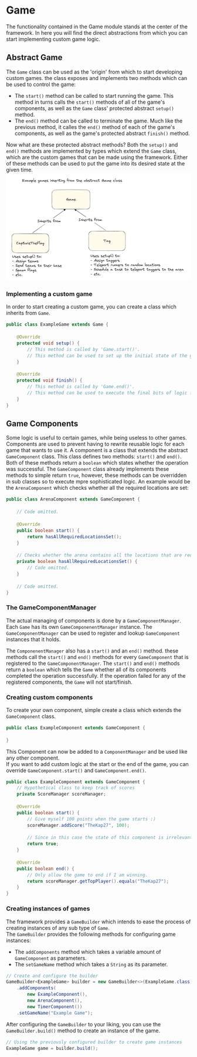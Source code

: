 # Game
The functionality contained in the Game module stands at the center of the framework. In here you will find the direct abstractions from which you can start implementing custom game logic.

## Abstract Game
The `Game` class can be used as the 'origin' from which to start developing custom games. the class exposes and implements two methods which can be used to control the game:

* The `start()` method can be called to start running the game. This method in turns calls the `start()` methods of all of the game's components, as well as the `Game` class' protected abstract `setup()` method.
* The `end()` method can be called to terminate the game. Much like the previous method, it calles the `end()` method of each of the game's components, as well as the game's protected abstract `finish()` method.

Now what are these protected abstract methods? Both the `setup()` and `end()` methods are implemented by types which extend the `Game` class, which are the custom games that can be made using the framework. Either of these methods can be used to put the game into its desired state at the given time. 
![Example of different games using the setup method](resources/different-games-setup.png)

### Implementing a custom game
In order to start creating a custom game, you can create a class which inherits from `Game`.
```java
public class ExampleGame extends Game {

    @Override
    protected void setup() {
        // This method is called by 'Game.start()'.
        // This method can be used to set up the initial state of the game.
    }

    @Override
    protected void finish() {
        // This method is called by 'Game.end()'.
        // This method can be used to execute the final bits of logic for the game.
    }
}
```

## Game Components
Some logic is useful to certain games, while being useless to other games. Components are used to prevent having to rewrite reusable logic for each game that wants to use it. A component is a class that extends the abstract `GameComponent` class. This class defines two methods: `start()` and `end()`. Both of these methods return a `boolean` which states whether the operation was successful. The `GameComponent` class already implements these methods to simple return `true`, however, these methods can be overridden in sub classes so to execute mpre sophisticated logic. An example would be the `ArenaComponent` which checks whether all the required locations are set:
```java
public class ArenaComponent extends GameComponent {

    // Code omitted.

    @Override
    public boolean start() {
        return hasAllRequiredLocationsSet();
    }

    // Checks whether the arena contains all the locations that are required for the game to run.
    private boolean hasAllRequiredLocationsSet() {
        // Code omitted.
    }

    // Code omitted.
}
```

### The GameComponentManager
The actual managing of components is done by a `GameComponentManager`. Each `Game` has its own `GameComponenentManager` instance. The `GameComponentManager` can be used to register and lookup `GameComponent` instances that it holds.

The `ComponenentManager` also has a `start()` and an `end()` method. these methods call the `start()` and `end()` methods for every `GameComponent` that is registered to the `GameComponentManager`. The `start()` and `end()` methods return a `boolean` which tells the `Game` whether all of its components completed the operation successfully. If the operation failed for any of the registered components, the `Game` will not start/finish.

### Creating custom components
To create your own component, simple create a class which extends the `GameComponent` class.
```java
public class ExampleComponent extends GameComponent {

}
```
This Component can now be added to a `ComponentManager` and be used like any other component. \
If you want to add custom logic at the start or the end of the game, you can override `GameComponent.start()` and `GameComponent.end()`.
```java
public class ExampleComponent extends GameComponent {
    // Hypothetical class to keep track of scores
    private ScoreManager scoreManager; 

    @Override
    public boolean start() {
        // Give myself 100 points when the game starts :)
        scoreManager.addScore("TheKap27", 100);

        // Since in this case the state of this component is irrelevant, return true.
        return true;
    }

    @Override
    public boolean end() {
        // Only allow the game to end if I am winning.
        return scoreManager.getTopPlayer().equals("TheKap27");
    }
}
```

### Creating instances of games
The framework provides a `GameBuilder` which intends to ease the process of creating instances of any sub type of `Game`. \
The `GameBuilder` provides the following methods for configuring game instances:
* The `addComponents` method which takes a variable amount of `GameComponent` as parameters.
* The `setGameName` method which takes a `String` as its parameter.
```java
// Create and configure the builder
GameBuilder<ExampleGame> builder = new GameBuilder<>(ExampleGame.class)
    .addComponents(
        new ExampleComponent(), 
        new ArenaComponent(), 
        new TimerComponent())
    .setGameName("Example Game");
```
After configuring the `GameBuilder` to your liking, you can use the `GameBuilder.build()` method to create an instance of the game.
```java
// Using the previously configured builder to create game instances
ExampleGame game = builder.build();
```